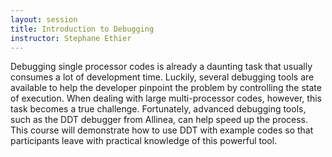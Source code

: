 ```yaml
---
layout: session
title: Introduction to Debugging
instructor: Stephane Ethier 
---
```




Debugging single processor codes is already a daunting task that usually consumes a lot of development time. Luckily, several debugging tools are available to help the developer pinpoint the problem by controlling the state of execution. When dealing with large multi-processor codes, however, this task becomes a true challenge. Fortunately, advanced debugging tools, such as the DDT debugger from Allinea, can help speed up the process. This course will demonstrate how to use DDT with example codes so that participants leave with practical knowledge of this powerful tool.
